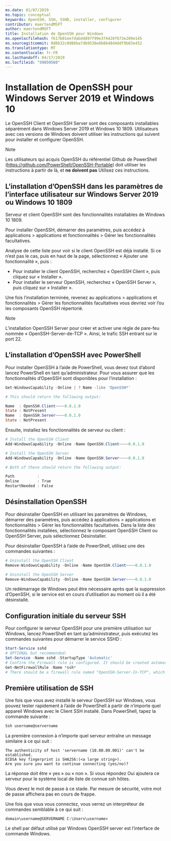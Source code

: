 ```yaml
---
ms.date: 01/07/2019
ms.topic: conceptual
keywords: OpenSSH, SSH, SSHD, installer, configurer
contributor: maertendMSFT
author: maertendMSFT
title: Installation de OpenSSH pour Windows
ms.openlocfilehash: f617b01ee7dabd4897f99e374420f673e209e145
ms.sourcegitcommit: 0d0b32c8986ba7db9536e0b8648d4ddf9b03e452
ms.translationtype: MT
ms.contentlocale: fr-FR
ms.lasthandoff: 04/17/2019
ms.locfileid: "59859560"
---
```

# <a name="installation-of-openssh-for-windows-server-2019-and-windows-10"></a>Installation de OpenSSH pour Windows Server 2019 et Windows 10 #

Le OpenSSH Client et OpenSSH Server sont des composants installables séparément dans Windows Server 2019 et Windows 10 1809.
Utilisateurs avec ces versions de Windows doivent utiliser les instructions qui suivent pour installer et configurer OpenSSH. 

> [!NOTE] 
> Les utilisateurs qui acquis OpenSSH du référentiel Github de PowerShell (https://github.com/PowerShell/OpenSSH-Portable) doit utiliser les instructions à partir de là, et __ne doivent pas__ Utilisez ces instructions. 


## <a name="installing-openssh-from-the-settings-ui-on-windows-server-2019-or-windows-10-1809"></a>L’installation d’OpenSSH dans les paramètres de l’interface utilisateur sur Windows Server 2019 ou Windows 10 1809

Serveur et client OpenSSH sont des fonctionnalités installables de Windows 10 1809. 

Pour installer OpenSSH, démarrer des paramètres, puis accédez à applications > applications et fonctionnalités > Gérer les fonctionnalités facultatives. 

Analyse de cette liste pour voir si le client OpenSSH est déjà installé. Si ce n’est pas le cas, puis en haut de la page, sélectionnez « Ajouter une fonctionnalité », puis : 

* Pour installer le client OpenSSH, recherchez « OpenSSH Client », puis cliquez sur « Installer ». 
* Pour installer le serveur OpenSSH, recherchez « OpenSSH Server », puis cliquez sur « Installer ». 

Une fois l’installation terminée, revenez au applications > applications et fonctionnalités > Gérer les fonctionnalités facultatives vous devriez voir l’ou les composants OpenSSH répertorié.

> [!NOTE]
> L’installation OpenSSH Server pour créer et activer une règle de pare-feu nommée « OpenSSH-Server-de-TCP ». Ainsi, le trafic SSH entrant sur le port 22. 

## <a name="installing-openssh-with-powershell"></a>L’installation d’OpenSSH avec PowerShell 

Pour installer OpenSSH à l’aide de PowerShell, vous devez tout d’abord lancez PowerShell en tant qu’administrateur.
Pour vous assurer que les fonctionnalités d’OpenSSH sont disponibles pour l’installation :

```powershell
Get-WindowsCapability -Online | ? Name -like 'OpenSSH*'

# This should return the following output:

Name  : OpenSSH.Client~~~~0.0.1.0
State : NotPresent
Name  : OpenSSH.Server~~~~0.0.1.0
State : NotPresent
```

Ensuite, installez les fonctionnalités de serveur ou client :

```powershell
# Install the OpenSSH Client
Add-WindowsCapability -Online -Name OpenSSH.Client~~~~0.0.1.0

# Install the OpenSSH Server
Add-WindowsCapability -Online -Name OpenSSH.Server~~~~0.0.1.0

# Both of these should return the following output:

Path          :
Online        : True
RestartNeeded : False
```

## <a name="uninstalling-openssh"></a>Désinstallation OpenSSH

Pour désinstaller OpenSSH en utilisant les paramètres de Windows, démarrer des paramètres, puis accédez à applications > applications et fonctionnalités > Gérer les fonctionnalités facultatives. Dans la liste des fonctionnalités installées, sélectionnez le composant OpenSSH Client ou OpenSSH Server, puis sélectionnez Désinstaller.

Pour désinstaller OpenSSH à l’aide de PowerShell, utilisez une des commandes suivantes :

```powershell
# Uninstall the OpenSSH Client
Remove-WindowsCapability -Online -Name OpenSSH.Client~~~~0.0.1.0

# Uninstall the OpenSSH Server
Remove-WindowsCapability -Online -Name OpenSSH.Server~~~~0.0.1.0
```

Un redémarrage de Windows peut être nécessaire après que la suppression d’OpenSSH, si le service est en cours d’utilisation au moment où il a été désinstallé.


## <a name="initial-configuration-of-ssh-server"></a>Configuration initiale du serveur SSH

Pour configurer le serveur OpenSSH pour une première utilisation sur Windows, lancez PowerShell en tant qu’administrateur, puis exécutez les commandes suivantes pour démarrer le service SSHD :

```powershell
Start-Service sshd
# OPTIONAL but recommended:
Set-Service -Name sshd -StartupType 'Automatic'
# Confirm the Firewall rule is configured. It should be created automatically by setup. 
Get-NetFirewallRule -Name *ssh*
# There should be a firewall rule named "OpenSSH-Server-In-TCP", which should be enabled 
```

## <a name="initial-use-of-ssh"></a>Première utilisation de SSH

Une fois que vous avez installé le serveur OpenSSH sur Windows, vous pouvez tester rapidement à l’aide de PowerShell à partir de n’importe quel appareil Windows avec le Client SSH installé. Dans PowerShell, tapez la commande suivante : 

```powershell
Ssh username@servername
```

La première connexion à n’importe quel serveur entraîne un message similaire à ce qui suit :

```
The authenticity of host 'servername (10.00.00.001)' can't be established.
ECDSA key fingerprint is SHA256:(<a large string>).
Are you sure you want to continue connecting (yes/no)?
```

La réponse doit être « yes » ou « non ». Si vous répondez Oui ajoutera ce serveur pour le système local de liste de connue ssh hôtes.

Vous devez le mot de passe à ce stade. Par mesure de sécurité, votre mot de passe affichera pas en cours de frappe. 

Une fois que vous vous connectez, vous verrez un interpréteur de commandes semblable à ce qui suit :

```
domain\username@SERVERNAME C:\Users\username>
```

Le shell par défaut utilisé par Windows OpenSSH server est l’interface de commande Windows. 

